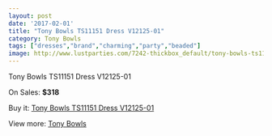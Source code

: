 ```yaml
---
layout: post
date: '2017-02-01'
title: "Tony Bowls TS11151 Dress V12125-01"
category: Tony Bowls
tags: ["dresses","brand","charming","party","beaded"]
image: http://www.lustparties.com/7242-thickbox_default/tony-bowls-ts11151-dress-v12125-01.jpg
---
```

Tony Bowls TS11151 Dress V12125-01

On Sales: **$318**
<a href="https://www.lustparties.com/en/tony-bowls/2455-tony-bowls-ts11151-dress-v12125-01.html"><amp-img layout="responsive" width="600" height="600" src="//www.lustparties.com/7242-thickbox_default/tony-bowls-ts11151-dress-v12125-01.jpg" alt="Tony Bowls TS11151 Dress V12125-01 0" /></a>
<a href="https://www.lustparties.com/en/tony-bowls/2455-tony-bowls-ts11151-dress-v12125-01.html"><amp-img layout="responsive" width="600" height="600" src="//www.lustparties.com/7243-thickbox_default/tony-bowls-ts11151-dress-v12125-01.jpg" alt="Tony Bowls TS11151 Dress V12125-01 1" /></a>
<a href="https://www.lustparties.com/en/tony-bowls/2455-tony-bowls-ts11151-dress-v12125-01.html"><amp-img layout="responsive" width="600" height="600" src="//www.lustparties.com/7244-thickbox_default/tony-bowls-ts11151-dress-v12125-01.jpg" alt="Tony Bowls TS11151 Dress V12125-01 2" /></a>
<a href="https://www.lustparties.com/en/tony-bowls/2455-tony-bowls-ts11151-dress-v12125-01.html"><amp-img layout="responsive" width="600" height="600" src="//www.lustparties.com/7245-thickbox_default/tony-bowls-ts11151-dress-v12125-01.jpg" alt="Tony Bowls TS11151 Dress V12125-01 3" /></a>

Buy it: [Tony Bowls TS11151 Dress V12125-01](https://www.lustparties.com/en/tony-bowls/2455-tony-bowls-ts11151-dress-v12125-01.html "Tony Bowls TS11151 Dress V12125-01")

View more: [Tony Bowls](https://www.lustparties.com/en/5-tony-bowls "Tony Bowls")